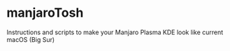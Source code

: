 # manjaroTosh
Instructions and scripts to make your Manjaro Plasma KDE look like current macOS (Big Sur)
